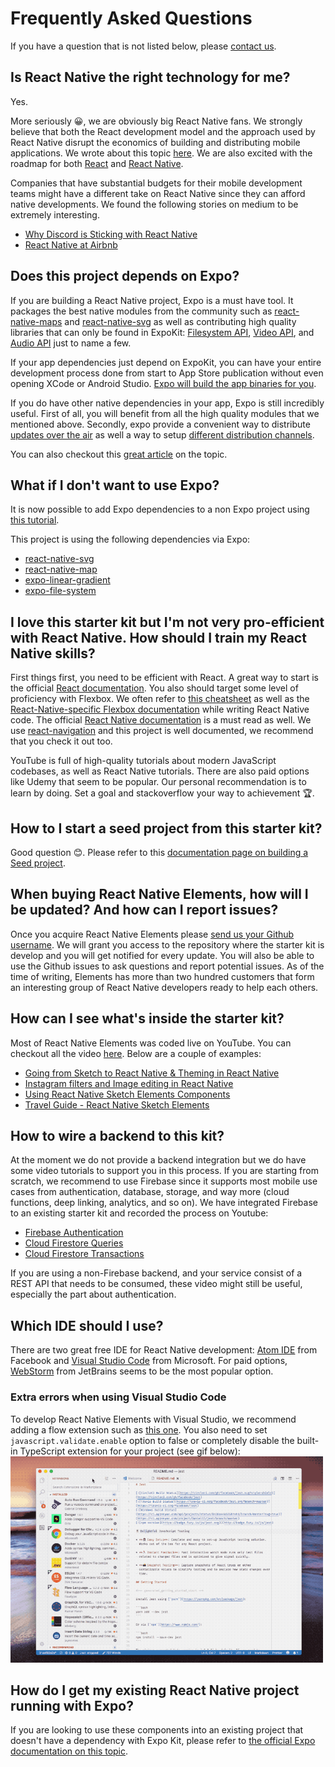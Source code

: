 # Frequently Asked Questions

If you have a question that is not listed below, please <a href="mailto:wcandillon@gmail.com">contact us</a>.

## Is React Native the right technology for me?

Yes.

More seriously 😀, we are obviously big React Native fans. We strongly believe that both the React development model and the approach used by React Native disrupt the economics of building and distributing mobile applications. We wrote about this topic [here](https://hackernoon.com/the-80-20-of-react-native-10f2b6af663). We are also excited with the roadmap for both [React](https://reactjs.org/blog/2018/03/01/sneak-peek-beyond-react-16.html) and [React Native](https://facebook.github.io/react-native/blog/2018/06/14/state-of-react-native-2018).

Companies that have substantial budgets for their mobile development teams might have a different take on React Native since they can afford native developments. We found the following stories on medium to be extremely interesting.

* [Why Discord is Sticking with React Native](https://blog.discordapp.com/why-discord-is-sticking-with-react-native-ccc34be0d427)
* [React Native at Airbnb](https://medium.com/airbnb-engineering/react-native-at-airbnb-f95aa460be1c)

## Does this project depends on Expo?

If you are building a React Native project, Expo is a must have tool. It packages the best native modules from the community such as [react-native-maps](https://github.com/react-community/react-native-maps) and [react-native-svg](https://github.com/react-native-community/react-native-svg) as well as contributing high quality libraries that can only be found in ExpoKit: [Filesystem API](https://docs.expo.io/versions/latest/sdk/filesystem), [Video API](https://docs.expo.io/versions/latest/sdk/video), and [Audio API](https://docs.expo.io/versions/v29.0.0/sdk/audio) just to name a few.

If your app dependencies just depend on ExpoKit, you can have your entire development process done from start to App Store publication without even opening XCode or Android Studio. [Expo will build the app binaries for you](https://docs.expo.io/versions/latest/guides/building-standalone-apps.html).

If you do have other native dependencies in your app, Expo is still incredibly useful. First of all, you will benefit from all the high quality modules that we mentioned above. Secondly, expo  provide a convenient way to distribute [updates over the air](https://docs.expo.io/versions/latest/guides/configuring-ota-updates) as well a way to setup [different distribution channels](https://docs.expo.io/versions/latest/distribution/release-channels).

You can also checkout this [great article](https://medium.com/appandflow/yes-you-should-start-your-react-native-project-with-expo-9fbfb20d1f99) on the topic.

## What if I don't want to use Expo?

It is now possible to add Expo dependencies to a non Expo project using [this tutorial](https://blog.expo.io/you-can-now-use-expo-apis-in-any-react-native-app-7c3a93041331).

This project is using the following dependencies via Expo:
* [react-native-svg](https://github.com/react-native-community/react-native-svg)
* [react-native-map](https://github.com/react-native-community/react-native-maps)
* [expo-linear-gradient](https://github.com/expo/expo/tree/master/packages/expo-linear-gradient)
* [expo-file-system](https://github.com/expo/expo/tree/master/packages/expo-file-system)

## I love this starter kit but I'm not very pro-efficient with React Native. How should I train my React Native skills?

First things first, you need to be efficient with React. A great way to start is the official [React documentation](https://reactjs.org/docs/getting-started.html). You also should target some level of proficiency with Flexbox. We often refer to [this cheatsheet](https://css-tricks.com/snippets/css/a-guide-to-flexbox/) as well as the [React-Native-specific Flexbox documentation](https://facebook.github.io/react-native/docs/flexbox) while writing React Native code. The official [React Native documentation](https://facebook.github.io/react-native/docs/getting-started) is a must read as well. We use [react-navigation](https://reactnavigation.org/) and this project is well documented, we recommend that you check it out too.

YouTube is full of high-quality tutorials about modern JavaScript codebases, as well as React Native tutorials. There are also paid options like Udemy that seem to be popular. Our personal recommendation is to learn by doing. Set a goal and stackoverflow your way to achievement 🏆.

## How to I start a seed project from this starter kit?

Good question 😊. Please refer to this [documentation page on building a Seed project](BuildingASeedProject.md).

## When buying React Native Elements, how will I be updated? And how can I report issues?

Once you acquire React Native Elements please <a href="mailto:wcandillon@gmail.com">send us your Github username</a>. We will grant you access to the repository where the starter kit is develop and you will get notified for every update. You will also be able to use the Github issues to ask questions and report potential issues. As of the time of writing, Elements has more than two hundred customers that form an interesting group of React Native developers ready to help each others.

## How can I see what's inside the starter kit?

Most of React Native Elements was coded live on YouTube. You can checkout all the video [here](https://www.youtube.com/playlist?list=PLkOyNuxGl9jyqOeRZrKKSaUu0c49ZhPmn).
Below are a couple of examples:
* [Going from Sketch to React Native & Theming in React Native](https://www.youtube.com/watch?v=1Ol0N71b21c)
* [Instagram filters and Image editing in React Native](https://www.youtube.com/watch?v=AMAJLgafs6U&index=4&list=PLkOyNuxGl9jyqOeRZrKKSaUu0c49ZhPmn)
* [Using React Native Sketch Elements Components](https://www.youtube.com/watch?v=d1FBpEl7EE8&t=12s&list=PLkOyNuxGl9jyqOeRZrKKSaUu0c49ZhPmn&index=8)
* [Travel Guide - React Native Sketch Elements](https://www.youtube.com/watch?v=ryid9u15NYA&index=1&list=PLkOyNuxGl9jyqOeRZrKKSaUu0c49ZhPmn)

## How to wire a backend to this kit?

At the moment we do not provide a backend integration but we do have some video tutorials to support you in this process.
If you are starting from scratch, we recommend to use Firebase since it supports most mobile use cases from authentication, database, storage, and way more (cloud functions, deep linking, analytics, and so on). We have integrated Firebase to an existing starter kit and recorded the process on Youtube:

* [Firebase Authentication](https://www.youtube.com/watch?v=0TlOhmdl3-M)
* [Cloud Firestore Queries](https://www.youtube.com/watch?v=gLStsQMWrrA)
* [Cloud Firestore Transactions](https://www.youtube.com/watch?v=mQKEAo4YnNU)

If you are using a non-Firebase backend, and your service consist of a REST API that needs to be consumed, these video might still be useful, especially the part about authentication.

## Which IDE should I use?

There are two great free IDE for React Native development: [Atom IDE](https://ide.atom.io/) from Facebook and [Visual Studio Code](https://code.visualstudio.com/) from Microsoft. For paid options, [WebStorm](https://www.jetbrains.com/webstorm/) from JetBrains seems to be the most popular option.

### Extra errors when using Visual Studio Code

To develop React Native Elements with Visual Studio, we recommend adding a flow extension such as [this one](https://github.com/flowtype/flow-for-vscode). You also need to set `javascript.validate.enable` option to false or completely disable the built-in TypeScript extension for your project (see gif below):
<img src="images/flow-disable-tsc.gif" width="500" />

## How do I get my existing React Native project running with Expo?

If you are looking to use these components into an existing project that doesn't have a dependency with Expo Kit, please refer to [the official Expo documentation on this topic](https://docs.expo.io/versions/latest/introduction/faq#how-do-i-get-my-existing-react).
